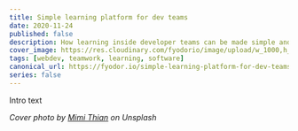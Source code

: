 ```yaml
---
title: Simple learning platform for dev teams
date: 2020-11-24
published: false
description: How learning inside developer teams can be made simple and personalized 
cover_image: https://res.cloudinary.com/fyodorio/image/upload/w_1000,h_420,c_fill,g_auto,q_auto,f_auto/v1603432199/simple-learning-platform_x1ob8h.jpg
tags: [webdev, teamwork, learning, software]
canonical_url: https://fyodor.io/simple-learning-platform-for-dev-teams/
series: false
---
```


Intro text

_Cover photo by [Mimi Thian](https://unsplash.com/@mimithian) on Unsplash_
